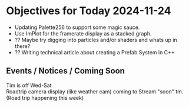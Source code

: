 # Objectives for Today 2024-11-24

- Updating Palette256 to support some magic sauce.
- Use ImPlot for the framerate display as a stacked graph.
- ?? Maybe try digging into particles and/or shaders and whats up in there?
- ?? Writing technical article about creating a Prefab System in C++

## Events / Notices / Coming Soon

Tim is off Wed-Sat  
Roadtrip camera display (like weather cam) coming to Stream "soon" tm.  
  (Road trip happening this week)
